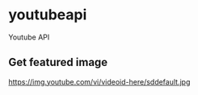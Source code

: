 # youtubeapi
Youtube API

## Get featured image
https://img.youtube.com/vi/videoid-here/sddefault.jpg
